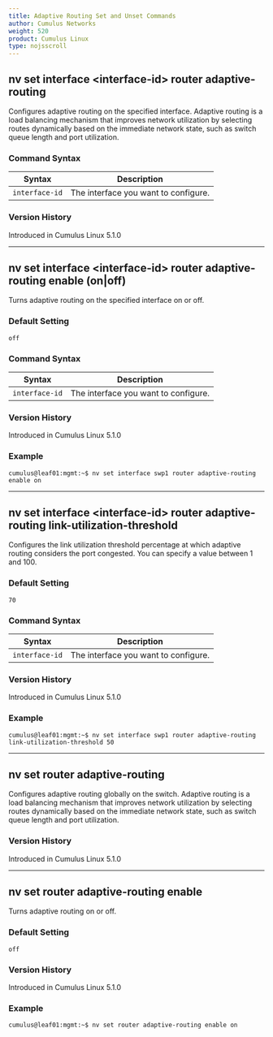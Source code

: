 ```yaml
---
title: Adaptive Routing Set and Unset Commands
author: Cumulus Networks
weight: 520
product: Cumulus Linux
type: nojsscroll
---
```

## nv set interface \<interface-id\> router adaptive-routing

Configures adaptive routing on the specified interface. Adaptive routing is a load balancing mechanism that improves network utilization by selecting routes dynamically based on the immediate network state, such as switch queue length and port utilization.

### Command Syntax

| Syntax |  Description   |
| ---------  | -------------- |
| `interface-id` | The interface you want to configure. |

### Version History

Introduced in Cumulus Linux 5.1.0

- - -

## nv set interface \<interface-id\> router adaptive-routing enable (on|off)

Turns adaptive routing on the specified interface on or off.

### Default Setting

`off`

### Command Syntax

| Syntax |  Description   |
| ---------  | -------------- |
| `interface-id` | The interface you want to configure. |

### Version History

Introduced in Cumulus Linux 5.1.0

### Example

```
cumulus@leaf01:mgmt:~$ nv set interface swp1 router adaptive-routing enable on
```

- - -

## nv set interface \<interface-id\> router adaptive-routing link-utilization-threshold

Configures the link utilization threshold percentage at which adaptive routing considers the port congested. You can specify a value between 1 and 100.

### Default Setting

`70`

### Command Syntax

| Syntax |  Description   |
| ---------  | -------------- |
| `interface-id` | The interface you want to configure. |

### Version History

Introduced in Cumulus Linux 5.1.0

### Example

```
cumulus@leaf01:mgmt:~$ nv set interface swp1 router adaptive-routing link-utilization-threshold 50
```

- - -

## nv set router adaptive-routing

Configures adaptive routing globally on the switch. Adaptive routing is a load balancing mechanism that improves network utilization by selecting routes dynamically based on the immediate network state, such as switch queue length and port utilization.

### Version History

Introduced in Cumulus Linux 5.1.0

- - -

## nv set router adaptive-routing enable

Turns adaptive routing on or off.

### Default Setting

`off`

### Version History

Introduced in Cumulus Linux 5.1.0

### Example

```
cumulus@leaf01:mgmt:~$ nv set router adaptive-routing enable on
```
